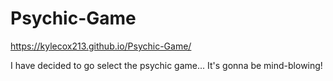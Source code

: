 # Psychic-Game
https://kylecox213.github.io/Psychic-Game/

I have decided to go select the psychic game...
It's gonna be mind-blowing!
